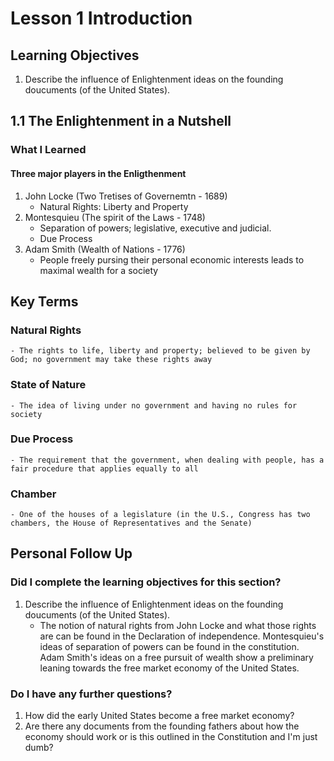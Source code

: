 # Lesson 1 Introduction

## Learning Objectives
1. Describe the influence of Enlightenment ideas on the founding doucuments (of the United States). 

## 1.1 The Enlightenment in a Nutshell

### What I Learned
#### Three major players in the Enligthenment
1. John Locke (Two Tretises of Governemtn - 1689)
	- Natural Rights: Liberty and Property
2. Montesquieu (The spirit of the Laws - 1748)
    - Separation of powers; legislative, executive and judicial.
    - Due Process
3. Adam Smith (Wealth of Nations - 1776)
    - People freely pursing their personal economic interests leads to maximal wealth for a society

## Key Terms
### Natural Rights
    - The rights to life, liberty and property; believed to be given by God; no government may take these rights away
### State of Nature
    - The idea of living under no government and having no rules for society
### Due Process
    - The requirement that the government, when dealing with people, has a fair procedure that applies equally to all
### Chamber
    - One of the houses of a legislature (in the U.S., Congress has two chambers, the House of Representatives and the Senate)

## Personal Follow Up
### Did I complete the learning objectives for this section?
1. Describe the influence of Enlightenment ideas on the founding doucuments (of the United States). 
    -  The notion of natural rights from John Locke and what those rights are can be found in the Declaration of independence. Montesquieu's ideas of separation of powers can be found in the constitution. Adam Smith's ideas on a free pursuit of wealth show a preliminary leaning towards the free market economy of the United States.

### Do I have any further questions?
1. How did the early United States become a free market economy?
2. Are there any documents from the founding fathers about how the economy should work or is this outlined in the Constitution and I'm just dumb?
